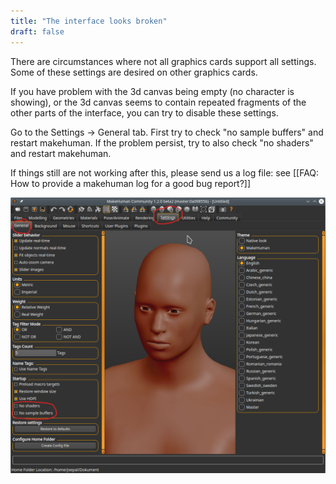 ```yaml
---
title: "The interface looks broken"
draft: false
---
```


There are circumstances where not all graphics cards support all settings. Some of these settings are desired on other graphics cards. 

If you have problem with the 3d canvas being empty (no character is showing), or the 3d canvas seems to contain repeated fragments of the other parts of the interface, you can try to disable these settings. 

Go to the Settings -> General tab. First try to check "no sample buffers" and restart makehuman. If the problem persist, try to also check "no shaders" and restart makehuman. 

If things still are not working after this, please send us a log file: see [[FAQ: How to provide a makehuman log for a good bug report?]]



![Glsettings.png](Glsettings.png)

